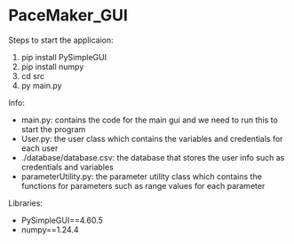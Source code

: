 # PaceMaker_GUI

Steps to start the applicaion:

1. pip install PySimpleGUI
2. pip install numpy
3. cd src
4. py main.py

Info:

- main.py: contains the code for the main gui and we need to run this to start the program
- User.py: the user class which contains the variables and credentials for each user
- ./database/database.csv: the database that stores the user info such as credentials and variables
- parameterUtility.py: the parameter utility class which contains the functions for parameters such as range values for each parameter

Libraries:

- PySimpleGUI==4.60.5
- numpy==1.24.4

